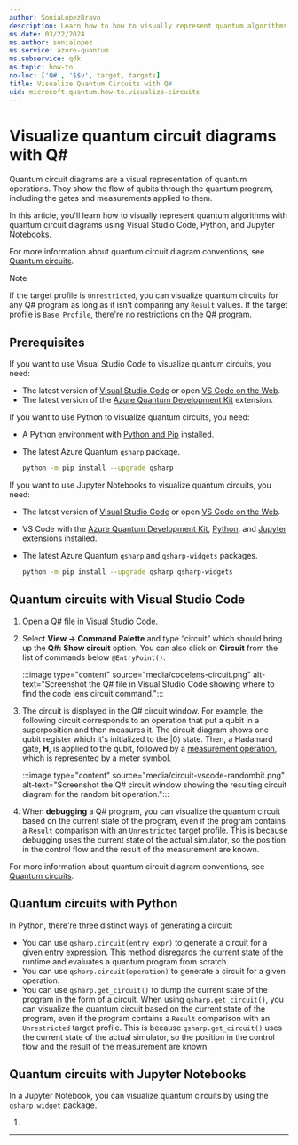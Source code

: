 ```yaml
---
author: SoniaLopezBravo
description: Learn how to how to visually represent quantum algorithms with quantum circuit diagrams using VS Code, Python, and Jupyter Notebooks.
ms.date: 03/22/2024
ms.author: sonialopez
ms.service: azure-quantum
ms.subservice: qdk
ms.topic: how-to
no-loc: ['Q#', '$$v', target, targets]
title: Visualize Quantum Circuits with Q#
uid: microsoft.quantum.how-to.visualize-circuits
---
```


# Visualize quantum circuit diagrams with Q#

Quantum circuit diagrams are a visual representation of quantum operations. They show the flow of qubits through the quantum program, including the gates and measurements applied to them.

In this article, you'll learn how to visually represent quantum algorithms with quantum circuit diagrams using Visual Studio Code, Python, and Jupyter Notebooks.

For more information about quantum circuit diagram conventions, see [Quantum circuits](xref:microsoft.quantum.concepts.circuits).


> [!NOTE]
> If the target profile is `Unrestricted`, you can visualize quantum circuits for any Q# program as long as it isn’t comparing any `Result` values. If the target profile is `Base Profile`, there're no restrictions on the Q# program.

## Prerequisites

If you want to use Visual Studio Code to visualize quantum circuits, you need:

- The latest version of [Visual Studio Code](https://code.visualstudio.com/download) or open [VS Code on the Web](https://vscode.dev/).
- The latest version of the [Azure Quantum Development Kit](https://marketplace.visualstudio.com/items?itemName=quantum.qsharp-lang-vscode) extension.

If you want to use Python to visualize quantum circuits, you need:

- A Python environment with [Python and Pip](https://apps.microsoft.com/detail/9NRWMJP3717K) installed.
- The latest Azure Quantum `qsharp` package.

    ```bash
    python -m pip install --upgrade qsharp 
    ```

If you want to use Jupyter Notebooks to visualize quantum circuits, you need:

- The latest version of [Visual Studio Code](https://code.visualstudio.com/download) or open [VS Code on the Web](https://vscode.dev/quantum).
- VS Code with the [Azure Quantum Development Kit](https://marketplace.visualstudio.com/items?itemName=quantum.qsharp-lang-vscode), [Python](https://marketplace.visualstudio.com/items?itemName=ms-python.python), and [Jupyter](https://marketplace.visualstudio.com/items?itemName=ms-toolsai.jupyter) extensions installed.
- The latest Azure Quantum `qsharp` and `qsharp-widgets` packages.  

    ```bash
    python -m pip install --upgrade qsharp qsharp-widgets 
    ```

## Quantum circuits with Visual Studio Code

1. Open a Q# file in Visual Studio Code. 
1. Select **View -> Command Palette** and type “circuit” which should bring up the **Q#: Show circuit** option. You can also click on **Circuit** from the list of commands below `@EntryPoint()`.

    :::image type="content" source="media/codelens-circuit.png" alt-text="Screenshot the Q# file in Visual Studio Code showing where to find the code lens circuit command.":::

1. The circuit is displayed in the Q# circuit window. For example, the following circuit corresponds to an operation that put a qubit in a superposition and then measures it. The circuit diagram shows one qubit register which it's initialized to the |0⟩ state. Then, a Hadamard gate, **H**, is applied to the qubit, followed by a [measurement operation](xref:microsoft.quantum.concepts.circuits#measurement-operator), which is represented by a meter symbol.

    :::image type="content" source="media/circuit-vscode-randombit.png" alt-text="Screenshot the Q# circuit window showing the resulting circuit diagram for the random bit operation.":::

1. When **debugging** a Q# program, you can visualize the quantum circuit based on the current state of the program, even if the program contains a `Result` comparison with an `Unrestricted` target profile. This is because debugging uses the current state of the actual simulator, so the position in the control flow and the result of the measurement are known.

For more information about quantum circuit diagram conventions, see [Quantum circuits](xref:microsoft.quantum.concepts.circuits).

## Quantum circuits with Python

In Python, there're three distinct ways of generating a circuit: 

- You can use `qsharp.circuit(entry_expr)` to generate a circuit for a given entry expression. This method disregards the current state of the runtime and evaluates a quantum program from scratch.
- You can use `qsharp.circuit(operation)` to generate a circuit for a given operation.
- You can use `qsharp.get_circuit()` to dump the current state of the program in the form of a circuit. When using `qsharp.get_circuit()`, you can visualize the quantum circuit based on the current state of the program, even if the program contains a `Result` comparison with an `Unrestricted` target profile. This is because `qsharp.get_circuit()` uses the current state of the actual simulator, so the position in the control flow and the result of the measurement are known.

## Quantum circuits with Jupyter Notebooks

In a Jupyter Notebook, you can visualize quantum circuits by using the `qsharp widget` package.

1. 
***
